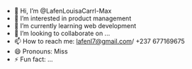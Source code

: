 - 👋 Hi, I’m @LafenLouisaCarrl-Max
- 👀 I’m interested in product management
- 🌱 I’m currently learning web development
- 💞️ I’m looking to collaborate on ...
- 📫 How to reach me: lafenl7@gmail.com/ +237 677169675
- 😄 Pronouns: Miss
- ⚡ Fun fact: ...

<!---
LafenLouisaCarrl-Max/LafenLouisaCarrl-Max is a ✨ special ✨ repository because its `README.md` (this file) appears on your GitHub profile.
You can click the Preview link to take a look at your changes.
--->
